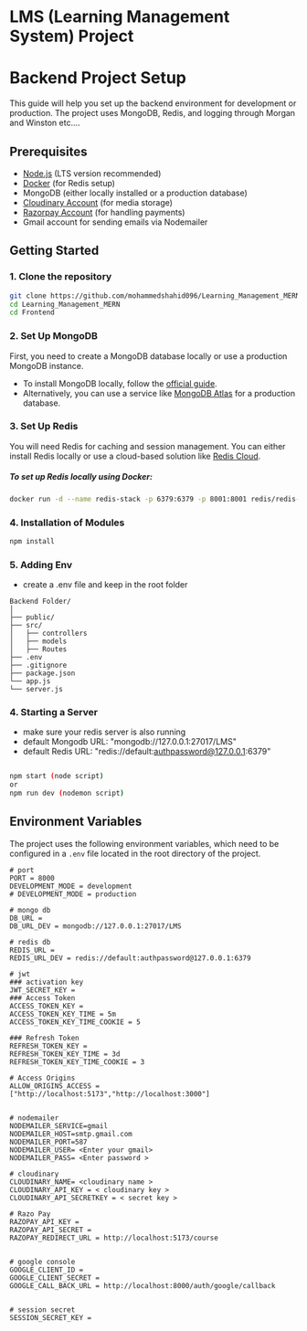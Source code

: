 # LMS (Learning Management System) Project

# Backend Project Setup

This guide will help you set up the backend environment for development or production. The project uses MongoDB, Redis, and logging through Morgan and Winston etc....

## Prerequisites

- [Node.js](https://nodejs.org/) (LTS version recommended)
- [Docker](https://www.docker.com/) (for Redis setup)
- MongoDB (either locally installed or a production database)
- [Cloudinary Account](https://cloudinary.com/) (for media storage)
- [Razorpay Account](https://razorpay.com/) (for handling payments)
- Gmail account for sending emails via Nodemailer

## Getting Started

### 1. Clone the repository

```bash
git clone https://github.com/mohammedshahid096/Learning_Management_MERN.git
cd Learning_Management_MERN
cd Frontend
```

### 2. Set Up MongoDB

First, you need to create a MongoDB database locally or use a production MongoDB instance.

- To install MongoDB locally, follow the [official guide](https://docs.mongodb.com/manual/installation/).
- Alternatively, you can use a service like [MongoDB Atlas](https://www.mongodb.com/cloud/atlas) for a production database.

### 3. Set Up Redis

You will need Redis for caching and session management. You can either install Redis locally or use a cloud-based solution like [Redis Cloud](https://redis.com/solutions/cloud/).

##### To set up Redis locally using Docker:

```bash
docker run -d --name redis-stack -p 6379:6379 -p 8001:8001 redis/redis-stack:latest
```

### 4. Installation of Modules

```bash
npm install
```

### 5. Adding Env

- create a .env file and keep in the root folder

```plaintext
Backend Folder/
│
├── public/
├── src/
│   ├── controllers
│   ├── models
│   ├── Routes
├── .env
├── .gitignore
├── package.json
└── app.js
└── server.js
```

### 4. Starting a Server

- make sure your redis server is also running
- default Mongodb URL: "mongodb://127.0.0.1:27017/LMS"
- default Redis URL: "redis://default:authpassword@127.0.0.1:6379"

```bash

npm start (node script)
or
npm run dev (nodemon script)
```

## Environment Variables

The project uses the following environment variables, which need to be configured in a `.env` file located in the root directory of the project.

```plaintext
# port
PORT = 8000
DEVELOPMENT_MODE = development
# DEVELOPMENT_MODE = production

# mongo db
DB_URL =
DB_URL_DEV = mongodb://127.0.0.1:27017/LMS

# redis db
REDIS_URL =
REDIS_URL_DEV = redis://default:authpassword@127.0.0.1:6379

# jwt
### activation key
JWT_SECRET_KEY =
### Access Token
ACCESS_TOKEN_KEY =
ACCESS_TOKEN_KEY_TIME = 5m
ACCESS_TOKEN_KEY_TIME_COOKIE = 5

### Refresh Token
REFRESH_TOKEN_KEY =
REFRESH_TOKEN_KEY_TIME = 3d
REFRESH_TOKEN_KEY_TIME_COOKIE = 3

# Access Origins
ALLOW_ORIGINS_ACCESS =["http://localhost:5173","http://localhost:3000"]


# nodemailer
NODEMAILER_SERVICE=gmail
NODEMAILER_HOST=smtp.gmail.com
NODEMAILER_PORT=587
NODEMAILER_USER= <Enter your gmail>
NODEMAILER_PASS= <Enter password >

# cloudinary
CLOUDINARY_NAME= <cloudinary name >
CLOUDINARY_API_KEY = < cloudinary key >
CLOUDINARY_API_SECRETKEY = < secret key >

# Razo Pay
RAZOPAY_API_KEY =
RAZOPAY_API_SECRET =
RAZOPAY_REDIRECT_URL = http://localhost:5173/course


# google console
GOOGLE_CLIENT_ID =
GOOGLE_CLIENT_SECRET =
GOOGLE_CALL_BACK_URL = http://localhost:8000/auth/google/callback


# session secret
SESSION_SECRET_KEY =
```
